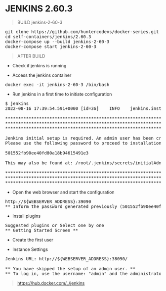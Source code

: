 # JENKINS 2.60.3

> BUILD jenkins-2-60-3

<pre>
git clone https://github.com/huntercodexs/docker-series.git .
cd self-containers/jenkins/2.60.3
docker-compose up --build jenkins-2-60-3
docker-compose start jenkins-2-60-3
</pre>

> AFTER BUILD

- Check if jenkins is running

- Access the jenkins container

<pre>
docker exec -it jenkins-2-60-3 /bin/bash
</pre>

- Run jenkins in a first time to initiate configuration

<pre>
$ jenkins
2022-08-16 17:39:54.591+0000 [id=36]	INFO	jenkins.install.SetupWizard#init: 

*************************************************************
*************************************************************
*************************************************************

Jenkins initial setup is required. An admin user has been created and a password generated.
Please use the following password to proceed to installation:

501552fb90ee40fd80a18b94615491e3

This may also be found at: /root/.jenkins/secrets/initialAdminPassword

*************************************************************
*************************************************************
*************************************************************
</pre>

- Open the web browser and start the configuration

<pre>
http://${WEBSERVER_ADDRESS}:39090
** Inform the password generated previously (501552fb90ee40fd80a18b94615491e3) **
</pre>

- Install plugins

<pre>
Suggested plugins or Select one by one
** Getting Started Screen **
</pre>

- Create the first user

- Instance Settings

<pre>
Jenkins URL: http://${WEBSERVER_ADDRESS}:38090/

** You have skipped the setup of an admin user. **
** To log in, use the username: "admin" and the administrator password you used to access the setup wizard. **
</pre>

> https://hub.docker.com/_/jenkins

